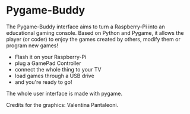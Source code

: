 # Pygame-Buddy
The Pygame-Buddy interface aims to turn a Raspberry-Pi into an educational gaming console. Based on Python and Pygame, it allows the player (or coder) to enjoy the games created by others, modify them or program new games!


- Flash it on your Raspberry-Pi
- plug a GamePad Controller
- connect the whole thing to your TV
- load games through a USB drive
- and you're ready to go! 


The whole user interface is made with pygame.


Credits for the graphics: Valentina Pantaleoni.

